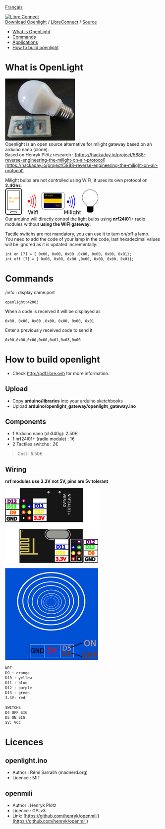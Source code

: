 [Français](https://madnerdorg.github.io/openlight/readme.fr)

[![Libre Connect](https://madnerdorg.github.io/libreconnect/doc/img/libreconnect_devices_banner.png)](https://madnerdorg.github.io/libreconnect/doc/en/devices)   
[Download Openlight](https://github.com/madnerdorg/openlight/archive/master.zip) /  [LibreConnect](https://madnerdorg.github.io/libreconnect/) / [Source](https://github.com/madnerdorg/openlight)

- [What is OpenLight](#what-is-openlight)
- [Commands](#commands)
- [Applications](#applications)
- [How to build openlight](#how-to-build-openlight)

# What is OpenLight
![openlight_photo](doc/openlight_photo.jpg)     
Openlight is an open source alternative for milight gateway based on an arduino nano (clone).     
Based on Henryk Plötz research : [https://hackaday.io/project/5888-reverse-engineering-the-milight-on-air-protocol](https://hackaday.io/project/5888-reverse-engineering-the-milight-on-air-protocol)

Milight bulbs are not controlled using WIFI, it uses its own protocol on **2.4Ghz**.     
![openlight Routing](doc/milightRouting.png)      
Our arduino will directly control the light bulbs using **nrf24l01+** radio modules without **using the WIFI gateway**.

Tactile switchs are not mandatory, you can use it to turn on/off a lamp.      
You need to add the code of your lamp in the code, last hexadecimal values will be ignored as it is updated incrementally:     
```
int on [7] = { 0x00, 0x00, 0x00 ,0x00, 0x00, 0x00, 0x01};
int off [7] = { 0x00, 0x00, 0x00 ,0x00, 0x00, 0x00, 0x01};
```
# Commands
/info : display name:port 
```
openlight:42003         
```
When a code is received it will be displayed as 
```
0x00, 0x00, 0x00 ,0x00, 0x00, 0x00, 0x01
```
Enter a previously received code to send it 
```
0x00,0x00,0x00,0x00,0x01,0x03,0x00
``` 
# How to build openlight
* Check http://pdf.libre.ovh for more information.

## Upload
* Copy **arduino/libraries** into your arduino sketchbooks
* Upload **arduino/openlight_gateway/openlight_gateway.ino**

## Components
* 1 Arduino nano (ch340g): 2.50€    
* 1 nrf24l01+ (radio module) : 1€    
* 2 Tactiles switchs : 2€   
> Cost : 5.50€    

## Wiring
**nrf modules use 3.3V not 5V, pins are 5v tolerant**

![nrf_pinout](doc/nrf_pinout.png)

![touchsensor](doc/touchsensor.png)

```
NRF
D9 : orange
D10 : yellow
D11 : blue
D12 : purple
D13 : green
3.3V: red

SWITCHS
D4 OFF SIG
D5 ON SIG
5V: VCC
```

# Licences

## openlight.ino
* Author : Rémi Sarrailh (madnerd.org)
* Licence : MIT 

## openmili
* Author : Henryk Plötz
* Licence : GPLv3
* Link: [https://github.com/henryk/openmili](https://github.com/henryk/openmili)


